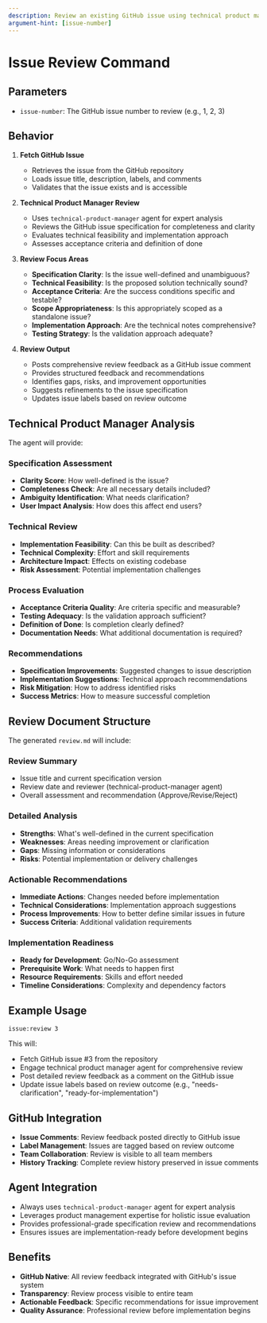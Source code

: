 ```yaml
---
description: Review an existing GitHub issue using technical product management expertise
argument-hint: [issue-number]
---
```


# Issue Review Command

## Parameters
- `issue-number`: The GitHub issue number to review (e.g., 1, 2, 3)

## Behavior

1. **Fetch GitHub Issue**
   - Retrieves the issue from the GitHub repository
   - Loads issue title, description, labels, and comments
   - Validates that the issue exists and is accessible

2. **Technical Product Manager Review**
   - Uses `technical-product-manager` agent for expert analysis
   - Reviews the GitHub issue specification for completeness and clarity
   - Evaluates technical feasibility and implementation approach
   - Assesses acceptance criteria and definition of done

3. **Review Focus Areas**
   - **Specification Clarity**: Is the issue well-defined and unambiguous?
   - **Technical Feasibility**: Is the proposed solution technically sound?
   - **Acceptance Criteria**: Are the success conditions specific and testable?
   - **Scope Appropriateness**: Is this appropriately scoped as a standalone issue?
   - **Implementation Approach**: Are the technical notes comprehensive?
   - **Testing Strategy**: Is the validation approach adequate?

4. **Review Output**
   - Posts comprehensive review feedback as a GitHub issue comment
   - Provides structured feedback and recommendations
   - Identifies gaps, risks, and improvement opportunities
   - Suggests refinements to the issue specification
   - Updates issue labels based on review outcome

## Technical Product Manager Analysis

The agent will provide:

### Specification Assessment
- **Clarity Score**: How well-defined is the issue?
- **Completeness Check**: Are all necessary details included?
- **Ambiguity Identification**: What needs clarification?
- **User Impact Analysis**: How does this affect end users?

### Technical Review
- **Implementation Feasibility**: Can this be built as described?
- **Technical Complexity**: Effort and skill requirements
- **Architecture Impact**: Effects on existing codebase
- **Risk Assessment**: Potential implementation challenges

### Process Evaluation
- **Acceptance Criteria Quality**: Are criteria specific and measurable?
- **Testing Adequacy**: Is the validation approach sufficient?
- **Definition of Done**: Is completion clearly defined?
- **Documentation Needs**: What additional documentation is required?

### Recommendations
- **Specification Improvements**: Suggested changes to issue description
- **Implementation Suggestions**: Technical approach recommendations
- **Risk Mitigation**: How to address identified risks
- **Success Metrics**: How to measure successful completion

## Review Document Structure

The generated `review.md` will include:

### Review Summary
- Issue title and current specification version
- Review date and reviewer (technical-product-manager agent)
- Overall assessment and recommendation (Approve/Revise/Reject)

### Detailed Analysis
- **Strengths**: What's well-defined in the current specification
- **Weaknesses**: Areas needing improvement or clarification
- **Gaps**: Missing information or considerations
- **Risks**: Potential implementation or delivery challenges

### Actionable Recommendations
- **Immediate Actions**: Changes needed before implementation
- **Technical Considerations**: Implementation approach suggestions
- **Process Improvements**: How to better define similar issues in future
- **Success Criteria**: Additional validation requirements

### Implementation Readiness
- **Ready for Development**: Go/No-Go assessment
- **Prerequisite Work**: What needs to happen first
- **Resource Requirements**: Skills and effort needed
- **Timeline Considerations**: Complexity and dependency factors

## Example Usage
```
issue:review 3
```

This will:
- Fetch GitHub issue #3 from the repository
- Engage technical product manager agent for comprehensive review
- Post detailed review feedback as a comment on the GitHub issue
- Update issue labels based on review outcome (e.g., "needs-clarification", "ready-for-implementation")

## GitHub Integration
- **Issue Comments**: Review feedback posted directly to GitHub issue
- **Label Management**: Issues are tagged based on review outcome
- **Team Collaboration**: Review is visible to all team members
- **History Tracking**: Complete review history preserved in issue comments

## Agent Integration
- Always uses `technical-product-manager` agent for expert analysis
- Leverages product management expertise for holistic issue evaluation
- Provides professional-grade specification review and recommendations
- Ensures issues are implementation-ready before development begins

## Benefits
- **GitHub Native**: All review feedback integrated with GitHub's issue system
- **Transparency**: Review process visible to entire team
- **Actionable Feedback**: Specific recommendations for issue improvement
- **Quality Assurance**: Professional review before implementation begins